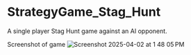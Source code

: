 # StrategyGame_Stag_Hunt
A single player Stag Hunt game against an AI opponent.

Screenshot of game
![Screenshot 2025-04-02 at 1 48 05 PM](https://github.com/user-attachments/assets/d14d801e-4fc2-43c0-afcb-5ea084f2c700)
